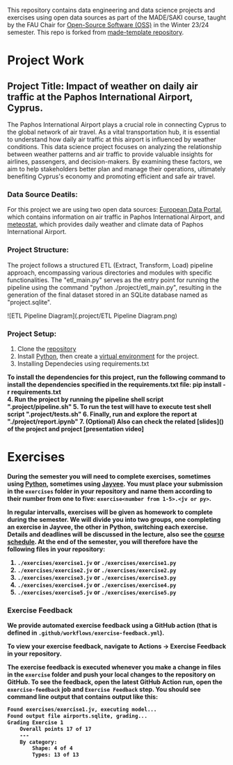 This repository contains data engineering and data science projects and exercises using open data sources as part of the MADE/SAKI course, taught by the FAU Chair for [Open-Source Software (OSS)](https://oss.cs.fau.de/) in the Winter 23/24 semester. This repo is forked from [made-template repository](https://github.com/jvalue/made-template).

# Project Work

## Project Title: Impact of weather on daily air traffic at the Paphos International Airport, Cyprus.
The Paphos International Airport plays a crucial role in connecting Cyprus to the global network of air travel. As a vital transportation hub, it is essential to understand how daily air traffic at this airport is influenced by weather conditions. This data science project focuses on analyzing the relationship between weather patterns and air traffic to provide valuable insights for airlines, passengers, and decision-makers. By examining these factors, we aim to help stakeholders better plan and manage their operations, ultimately benefiting Cyprus's economy and promoting efficient and safe air travel.

### Data Source Deatils:
    
For this project we are using two open data sources: [European Data Portal](https://data.europa.eu/data/datasets/64a4860b-e33b-4dec-9738-bbadb5c0fe8c?locale=en), which contains information on air traffic in Paphos International Airport, and [meteostat](https://meteostat.net/en/), which provides daily weather and climate data of Paphos International Airport.

### Project Structure:

The project follows a structured ETL (Extract, Transform, Load) pipeline approach, encompassing various directories and modules with specific functionalities. The "etl_main.py" serves as the entry point for running the pipeline using the command "python ./project/etl_main.py", resulting in the generation of the final dataset stored in an SQLite database named as "project.sqlite".

![ETL Pipeline Diagram](.project/ETL Pipeline Diagram.png)

### Project Setup:

1. Clone the [repository](https://github.com/abdulahad2307/made-template-Ahad/tree/main)
2. Install [Python](https://www.python.org/downloads/), then create a [virtual environment](https://docs.python.org/3/library/venv.html) for the project.
3. Installing Dependecies using requirements.txt 
<div class="alert alert-block alert-info">
<b>
To install the dependencies for this project, run the following command to install the dependencies specified in the requirements.txt file: 
pip install -r requirements.txt
</div>
4. Run the project by running the pipeline shell script ".project/pipeline.sh"
5. To run the test will have to execute test shell script ".project/tests.sh"
6. Finally, run and explore the report at "./project/report.ipynb"
7. (Optional) Also can check the related [slides]() of the project and project [presentation video]


# Exercises
During the semester you will need to complete exercises, sometimes using [Python](https://www.python.org/), sometimes using [Jayvee](https://github.com/jvalue/jayvee). You **must** place your submission in the `exercises` folder in your repository and name them according to their number from one to five: `exercise<number from 1-5>.<jv or py>`.

In regular intervalls, exercises will be given as homework to complete during the semester. We will divide you into two groups, one completing an exercise in Jayvee, the other in Python, switching each exercise. Details and deadlines will be discussed in the lecture, also see the [course schedule](https://made.uni1.de/). At the end of the semester, you will therefore have the following files in your repository:

1. `./exercises/exercise1.jv` or `./exercises/exercise1.py`
2. `./exercises/exercise2.jv` or `./exercises/exercise2.py`
3. `./exercises/exercise3.jv` or `./exercises/exercise3.py`
4. `./exercises/exercise4.jv` or `./exercises/exercise4.py`
5. `./exercises/exercise5.jv` or `./exercises/exercise5.py`

### Exercise Feedback
We provide automated exercise feedback using a GitHub action (that is defined in `.github/workflows/exercise-feedback.yml`). 

To view your exercise feedback, navigate to Actions -> Exercise Feedback in your repository.

The exercise feedback is executed whenever you make a change in files in the `exercise` folder and push your local changes to the repository on GitHub. To see the feedback, open the latest GitHub Action run, open the `exercise-feedback` job and `Exercise Feedback` step. You should see command line output that contains output like this:

```sh
Found exercises/exercise1.jv, executing model...
Found output file airports.sqlite, grading...
Grading Exercise 1
	Overall points 17 of 17
	---
	By category:
		Shape: 4 of 4
		Types: 13 of 13
```
